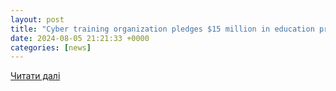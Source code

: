 ```yaml
---
layout: post
title: "Cyber training organization pledges $15 million in education programs"
date: 2024-08-05 21:21:33 +0000
categories: [news]
---
```


[Читати далі](https://therecord.media/cyber-training-org-pledges-15-million-white-house-coker)
